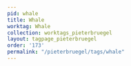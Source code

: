 ```yaml
---
pid: whale
title: Whale
worktag: Whale
collection: worktags_pieterbruegel
layout: tagpage_pieterbruegel
order: '173'
permalink: "/pieterbruegel/tags/whale"
---
```

